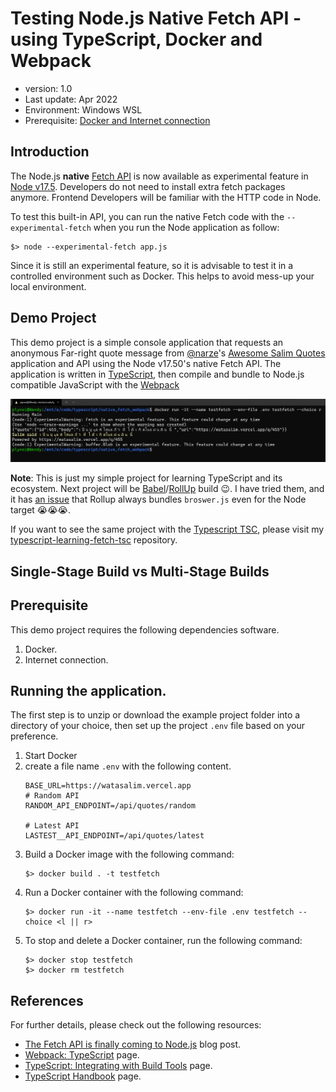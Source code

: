# Testing Node.js Native Fetch API - using TypeScript, Docker and Webpack
- version: 1.0
- Last update: Apr 2022
- Environment: Windows WSL
- Prerequisite: [Docker and Internet connection](#prerequisite)

## <a id="intro"></a>Introduction

The Node.js **native** [Fetch API](https://developer.mozilla.org/en-US/docs/Web/API/Fetch_API) is now available as experimental feature in [Node v17.5](https://nodejs.org/en/blog/release/v17.5.0/). Developers do not need to install extra fetch packages anymore. Frontend Developers will be familiar with the HTTP code in Node. 

To test this built-in API, you can run the native Fetch code with the ```--experimental-fetch``` when you run the Node application as follow:

```
$> node --experimental-fetch app.js 
```

Since it is still an experimental feature, so it is advisable to test it in a controlled environment such as Docker. This helps to avoid mess-up your local environment. 

## <a id="demo"></a>Demo Project

This demo project is a simple console application that requests an anonymous Far-right quote message from [@narze](https://twitter.com/narze)'s [Awesome Salim Quotes](https://watasalim.vercel.app/) application and API using the Node v17.50's native Fetch API. The application is written in [TypeScript](https://www.typescriptlang.org/), then compile and bundle to Node.js compatible JavaScript with the [Webpack](https://webpack.js.org/)

![Figure-1](images/01_console_result.png "app basic result") 

**Note**: This is just my simple project for learning TypeScript and its ecosystem. Next project will be [Babel](https://babeljs.io/)/[RollUp](https://rollupjs.org/guide/en/) build 😉. I have tried them, and it has [an issue](https://github.com/chalk/supports-color/issues/113) that Rollup always bundles ```broswer.js``` even for the Node target 😭😭😭.

If you want to see the same project with the [Typescript TSC](https://www.typescriptlang.org/docs/handbook/compiler-options.html), please visit my [typescript-learning-fetch-tsc](https://github.com/plynoi/typescript-learning-fetch-tsc) repository.

## <a id="single_vs_multi"></a>Single-Stage Build vs Multi-Stage Builds

## <a id="prerequisite"></a>Prerequisite
This demo project requires the following dependencies software.
1. Docker.
2. Internet connection.

## <a id="running"></a>Running the application.

The first step is to unzip or download the example project folder into a directory of your choice, then set up the project ```.env``` file based on your preference.

1. Start Docker
2. create a file name ```.env``` with the following content.
    ```
    BASE_URL=https://watasalim.vercel.app
    # Random API
    RANDOM_API_ENDPOINT=/api/quotes/random

    # Latest API
    LASTEST__API_ENDPOINT=/api/quotes/latest
    ```
3. Build a Docker image with the following command:
    ```
    $> docker build . -t testfetch
    ```
4. Run a Docker container with the following command: 
    ```
    $> docker run -it --name testfetch --env-file .env testfetch --choice <l || r>
    ```
5. To stop and delete a Docker container, run the following command:
    ```
    $> docker stop testfetch
    $> docker rm testfetch
    ```

## <a id="references"></a>References
For further details, please check out the following resources:
* [The Fetch API is finally coming to Node.js](https://blog.logrocket.com/fetch-api-node-js/) blog post.
* [Webpack: TypeScript](https://webpack.js.org/guides/typescript/) page.
* [TypeScript: Integrating with Build Tools](https://www.typescriptlang.org/docs/handbook/integrating-with-build-tools.html) page.
* [TypeScript Handbook](https://www.typescriptlang.org/docs/handbook/intro.html) page.